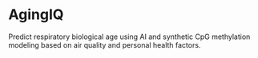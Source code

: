 # AgingIQ
Predict respiratory biological age using AI and synthetic CpG methylation modeling based on air quality and personal health factors.
